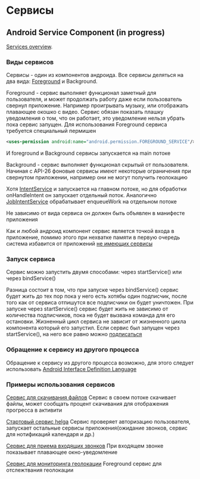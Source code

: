 # Сервисы

## Android Service Component (in progress)

[Services overview](https://developer.android.com/guide/components/services).

### Виды сервисов

Сервисы - один из компонентов андроида. Все сервисы деляться на два вида: [Foreground](https://developer.android.com/guide/components/foreground-services) и Background.

Foreground - сервис выполняет функционал заметный для пользователя, и может продолжать работу даже если пользователь свернул приложение. Например проигрывать музыку, или отображать плавающее окошко с видео. Сервис обязан показать плашку уведомления о том, что он работает, это уведомление нельзя убрать пока сервис запущен.
Для использования Foreground сервиса требуется специальный пермишен

```xml
<uses-permission android:name="android.permission.FOREGROUND_SERVICE"/>
```

И foreground и Background сервисы запускается на main потоке

Background - сервис выполняет функционал скрытый от пользователя. Начиная с API-26 фоновые сервисы имеют некоторые ограничения при свернутом приложении, например они не могут получить геолокацию

Хотя [IntentService](https://developer.android.com/reference/android/app/IntentService.html) и запускается на главном потоке, но для обработки onHandleIntent он запускает отдельный поток. Аналогично [JobIntentService](https://developer.android.com/reference/androidx/core/app/JobIntentService.html) обрабатывает enqueueWork на отдельном потоке

Не зависимо от вида сервиса он должен быть объявлен в манифесте приложения

Как и любой андроид компонент сервис является точкой входа в приложение, помимо этого при нехватке памяти в первую очередь система избавится от приложений [не имеющих сервисы](https://medium.com/androiddevelopers/who-lives-and-who-dies-process-priorities-on-android-cb151f39044f)

### Запуск сервиса

Сервис можно запустить двумя способами: через startService() или через bindService()

Разница состоит в том, что при запуске через bindService() сервис будет жить до тех пор пока у него есть хотябы один подписчик, после того как от сервиса отпишутся все подписчики он будет уничтожен. При запуске через startService() сервис будет жить не зависимо от количества подписчиков, пока не будет вызвана команда для его остановки.
Жизненный цикл сервиса не зависит от жизненного цикла компонента который его запустил.
Если сервис был запущен через startService(), на него все равно можно [подписаться](https://developer.android.com/guide/components/bound-services)

### Обращение к сервису из другого процесса

Обращение к сервису из другого процесса возможно, для этого следует использовать [Android Interface Definition Language ](https://developer.android.com/guide/components/aidl)

### Примеры использования сервисов

[Сервис для скачивания файлов](https://gitlab.icerockdev.com/marmalato/marmalato-android/-/blob/develop/app/src/main/java/com/icerockdev/marmalato/feature/loader/LoaderService.kt)
Сервис в своем потоке скачивает файлы, может сообщать процент скачивания для отображения прогресса в активити

[Стартовый сервис helga](https://gitlab.icerockdev.com/helga/helga-client/-/blob/dev/client-service/src/main/java/com/icerockdev/helga/client/service/HelgaService.kt)
Сервис проверяет авторизацию пользователя, запускает остальные сервисы приложения(ожидание звонков, сервис для нотификаций календаря и др.)

[Сервис для приема входящих звонков](https://gitlab.icerockdev.com/helga/helga-client/-/blob/dev/client-contacts/src/main/java/com/icerockdev/helga/client/contacts/feature/invitation/CallInvitationService.kt)
При входящем звонке показывает плавающее окно-уведомление

[Сервис для мониторинга геолокации](https://gitlab.icerockdev.com/crossway/crossway-mobile/-/blob/develop/mpp-library/feature/map/src/androidMain/kotlin/ru/crossway/feature/map/LocationMonitoringService.kt)
Foreground сервис для отслежтвания геолокации